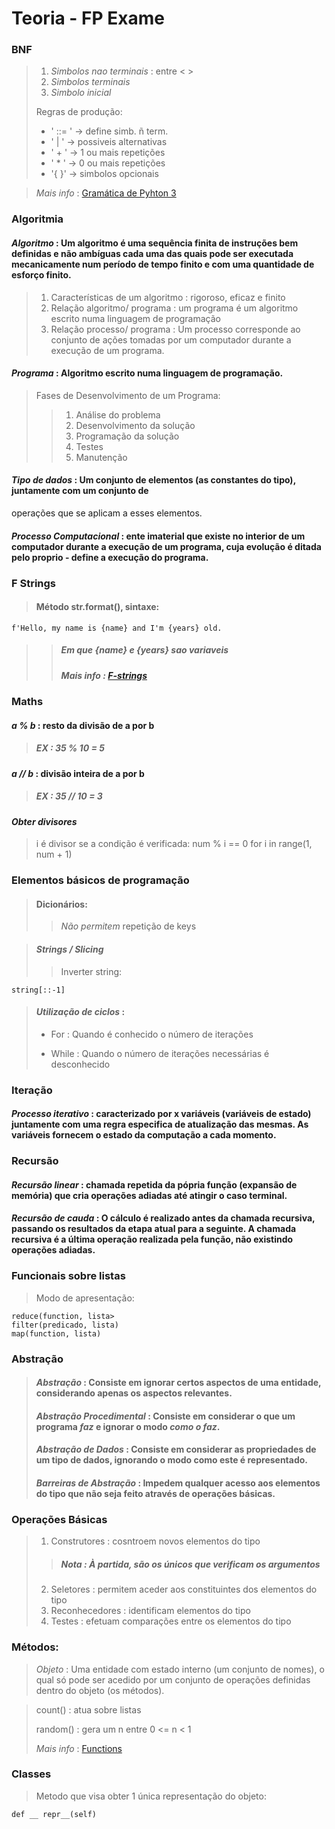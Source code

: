 # Teoria - FP Exame

### BNF
>1. *Simbolos nao terminais* : entre < >
>2. *Simbolos terminais*
>3. *Simbolo inicial*
>
>Regras de produção:
> - ' ::= ' -> define simb. ñ term.
> - ' | ' -> possiveis alternativas
> - ' + ' -> 1 ou mais repetições
> - ' *  ' -> 0 ou mais repetições
> - '{ }' -> simbolos opcionais

>*Mais info* : [Gramática de Pyhton 3](https://docs.python.org/3/reference/grammar.html)

### Algoritmia

#### *Algoritmo* : Um algoritmo é uma sequência finita de instruções bem definidas e não ambíguas cada uma das quais pode ser executada mecanicamente num período de tempo finito e com uma quantidade de esforço finito.
>1. Características de um algoritmo : rigoroso, eficaz e finito
>2. Relação algoritmo/ programa : um programa é um algoritmo escrito numa linguagem de programação 
>3. Relação processo/ programa : Um processo corresponde ao conjunto de ações tomadas por um computador durante a execução de um programa.

#### *Programa* : Algoritmo escrito numa linguagem de programação.
>Fases de Desenvolvimento de um Programa:
>>1. Análise do problema
>>2. Desenvolvimento da solução
>>3. Programação da solução
>>4. Testes
>>5. Manutenção

#### *Tipo de dados* : Um conjunto de elementos (as constantes do tipo), juntamente com um conjunto de
operações que se aplicam a esses elementos.

#### *Processo Computacional* : ente imaterial que existe no interior de um computador durante a execução de um programa, cuja evolução é ditada pelo proprio - define a execução do programa.

### F Strings
>#### Método str.format(), sintaxe:
>
	f'Hello, my name is {name} and I'm {years} old. 
>
>>##### Em que {name} e {years} sao variaveis 
>>##### *Mais info* : [F-strings](https://realpython.com/python-f-strings/)

### Maths 

#### *a % b* : resto da divisão de a por b
>##### EX : 35 % 10 = 5
#### *a // b* : divisão inteira de a por b
>##### EX : 35 // 10 = 3
#### *Obter divisores*
>i é divisor se a condição é verificada:
	num % i == 0 for i in range(1, num + 1)

### Elementos básicos de programação

>#### Dicionários:
>>*Não permitem* repetição de keys

>#### *Strings / Slicing* 
>>Inverter string:
>
	string[::-1]
>
>#### *Utilização de ciclos* :
> - For : Quando é conhecido o número de iterações 
>
> - While : Quando o número de iterações necessárias é desconhecido

### Iteração

#### *Processo iterativo* : caracterizado por x variáveis (variáveis de estado) juntamente com uma regra especifica de atualização das mesmas. As variáveis fornecem o estado da computação a cada momento.

### Recursão 

#### *Recursão linear* : chamada repetida da pópria função (expansão de memória) que cria operações adiadas até atingir o caso terminal.
#### *Recursão de cauda* : O cálculo é realizado antes da chamada recursiva, passando os resultados da etapa atual para a seguinte. A chamada recursiva é a última operação realizada pela função, não existindo operações adiadas.

### Funcionais sobre listas
>Modo de apresentação:
>
	reduce(function, lista>
	filter(predicado, lista)
	map(function, lista)

### Abstração

>#### *Abstração* : Consiste em ignorar certos aspectos de uma entidade, considerando apenas os aspectos relevantes.
>#### *Abstração Procedimental* : Consiste em considerar o que um programa *faz* e ignorar o modo *como o faz*.
>#### *Abstração de Dados* : Consiste em considerar as propriedades de um tipo de dados, ignorando o modo como este é representado.
>#### *Barreiras de Abstração* : Impedem qualquer acesso aos elementos do tipo que não seja feito através de operações básicas.

### Operações Básicas
>1. Construtores : cosntroem novos elementos do tipo
>>#####  *Nota* : À partida, são os únicos que verificam os argumentos 
>2. Seletores : permitem aceder aos constituintes dos elementos do tipo 
>3. Reconhecedores : identificam elementos do tipo
>4. Testes : efetuam comparações entre os elementos do tipo

### Métodos:
>*Objeto* : Uma entidade com estado interno (um conjunto de nomes), o qual só pode ser acedido
por um conjunto de operações definidas dentro do objeto (os métodos). 

>count() : atua sobre listas
>
>random() : gera um n entre 0 <= n < 1
>
>*Mais info* : [Functions](https://docs.python.org/pt-br/3/library/functions.html)

### Classes
>Metodo que visa obter 1 única representação do objeto:
>
	def __ repr__(self) 
 